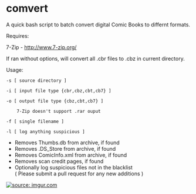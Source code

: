 comvert
=====
A quick bash script to batch convert digital Comic Books to differnt formats.

Requires:

7-Zip - http://www.7-zip.org/

If ran without options, will convert all .cbr files to .cbz in current directory.

Usage:

    -s [ source directory ]
  
    -i [ input file type {cbr,cbz,cbt,cb7} ]
  
    -o [ output file type {cbz,cbt,cb7} ]
  
        7-Zip doesn't support .rar ouput
        
    -f [ single filename ]
    
    -l [ log anything suspicious ]

- Removes Thumbs.db from archive, if found
- Removes .DS_Store from archive, if found
- Removes ComicInfo.xml from archive, if found
- Removes scan credit pages, if found
- Optionally log suspicious files not in the blacklist  
( Please submit  a pull request for any new additions )

<a href="https://i.imgur.com/m06Js32"><img src="https://i.imgur.com/m06Js32l.png" title="source: imgur.com" /></a>
